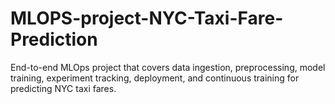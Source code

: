 # MLOPS-project-NYC-Taxi-Fare-Prediction
End-to-end MLOps project that covers data ingestion, preprocessing, model training, experiment tracking, deployment, and continuous training for predicting NYC taxi fares.
